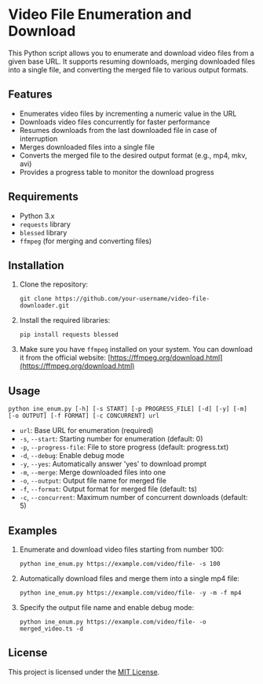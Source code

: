 
# Video File Enumeration and Download

This Python script allows you to enumerate and download video files from a given base URL. It supports resuming downloads, merging downloaded files into a single file, and converting the merged file to various output formats.

## Features

- Enumerates video files by incrementing a numeric value in the URL
- Downloads video files concurrently for faster performance
- Resumes downloads from the last downloaded file in case of interruption
- Merges downloaded files into a single file
- Converts the merged file to the desired output format (e.g., mp4, mkv, avi)
- Provides a progress table to monitor the download progress

## Requirements

- Python 3.x
- `requests` library
- `blessed` library
- `ffmpeg` (for merging and converting files)

## Installation

1. Clone the repository:
   ```
   git clone https://github.com/your-username/video-file-downloader.git
   ```

2. Install the required libraries:
   ```
   pip install requests blessed
   ```

3. Make sure you have `ffmpeg` installed on your system. You can download it from the official website: [https://ffmpeg.org/download.html](https://ffmpeg.org/download.html)

## Usage

```
python ine_enum.py [-h] [-s START] [-p PROGRESS_FILE] [-d] [-y] [-m] [-o OUTPUT] [-f FORMAT] [-c CONCURRENT] url
```

- `url`: Base URL for enumeration (required)
- `-s`, `--start`: Starting number for enumeration (default: 0)
- `-p`, `--progress-file`: File to store progress (default: progress.txt)
- `-d`, `--debug`: Enable debug mode
- `-y`, `--yes`: Automatically answer 'yes' to download prompt
- `-m`, `--merge`: Merge downloaded files into one
- `-o`, `--output`: Output file name for merged file
- `-f`, `--format`: Output format for merged file (default: ts)
- `-c`, `--concurrent`: Maximum number of concurrent downloads (default: 5)

## Examples

1. Enumerate and download video files starting from number 100:
   ```
   python ine_enum.py https://example.com/video/file- -s 100
   ```

2. Automatically download files and merge them into a single mp4 file:
   ```
   python ine_enum.py https://example.com/video/file- -y -m -f mp4
   ```

3. Specify the output file name and enable debug mode:
   ```
   python ine_enum.py https://example.com/video/file- -o merged_video.ts -d
   ```

## License

This project is licensed under the [MIT License](LICENSE).
